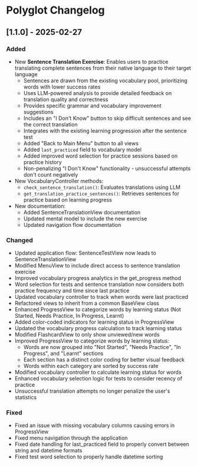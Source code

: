 # Polyglot Changelog

## [1.1.0] - 2025-02-27

### Added
- New **Sentence Translation Exercise**: Enables users to practice translating complete sentences from their native language to their target language
  - Sentences are drawn from the existing vocabulary pool, prioritizing words with lower success rates
  - Uses LLM-powered analysis to provide detailed feedback on translation quality and correctness
  - Provides specific grammar and vocabulary improvement suggestions
  - Includes an "I Don't Know" button to skip difficult sentences and see the correct translation
  - Integrates with the existing learning progression after the sentence test
  - Added "Back to Main Menu" button to all views
  - Added `last_practiced` field to vocabulary model
  - Added improved word selection for practice sessions based on practice history
  - Non-penalizing "I Don't Know" functionality - unsuccessful attempts don't count negatively
- New VocabularyController methods:
  - `check_sentence_translation()`: Evaluates translations using LLM
  - `get_translation_practice_sentences()`: Retrieves sentences for practice based on learning progress
- New documentation:
  - Added SentenceTranslationView documentation
  - Updated mental model to include the new exercise
  - Updated navigation flow documentation

### Changed
- Updated application flow: SentenceTestView now leads to SentenceTranslationView
- Modified MenuView to include direct access to sentence translation exercise
- Improved vocabulary progress analytics in the get_progress method
- Word selection for tests and sentence translation now considers both practice frequency and time since last practice
- Updated vocabulary controller to track when words were last practiced
- Refactored views to inherit from a common BaseView class
- Enhanced ProgressView to categorize words by learning status (Not Started, Needs Practice, In Progress, Learnt)
- Added color-coded indicators for learning status in ProgressView
- Updated the vocabulary progress calculation to track learning status
- Modified FlashcardView to only show unviewed/new words
- Improved ProgressView to categorize words by learning status:
  - Words are now grouped into "Not Started", "Needs Practice", "In Progress", and "Learnt" sections
  - Each section has a distinct color coding for better visual feedback
  - Words within each category are sorted by success rate
- Modified vocabulary controller to calculate learning status for words
- Enhanced vocabulary selection logic for tests to consider recency of practice
- Unsuccessful translation attempts no longer penalize the user's statistics

### Fixed
- Fixed an issue with missing vocabulary columns causing errors in ProgressView
- Fixed menu navigation through the application
- Fixed date handling for last_practiced field to properly convert between string and datetime formats
- Fixed test word selection to properly handle datetime sorting

